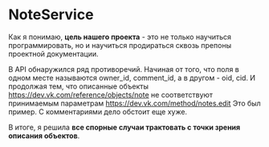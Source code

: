 # NoteService

Как я понимаю, __цель нашего проекта__ - это не только научиться программировать, но и научиться продираться сквозь препоны проектной документации.

В API обнаружился ряд противоречий.
Начиная от того, что поля в одном месте называются owner_id, comment_id, а в другом - oid, cid.
И продолжая тем, что описанные объекты https://dev.vk.com/reference/objects/note не соответствуют принимаемым параметрам https://dev.vk.com/method/notes.edit
Это был пример. С комментариями дело обстоит еще хуже.

В итоге, я решила __все спорные случаи трактовать с точки зрения описания объектов__.
